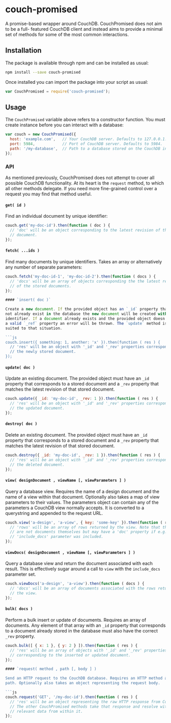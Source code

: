 # couch-promised

A promise-based wrapper around CouchDB. CouchPromised does not aim to be a full-
featured CouchDB client and instead aims to provide a minimal set of methods for
some of the most common interactions.

## Installation

The package is available through npm and can be installed as usual:

```sh
npm install --save couch-promised
```

Once installed you can import the package into your script as usual:

```js
var CouchPromised = require('couch-promised');
```

## Usage

The `CouchPromised` variable above refers to a constructor function. You must
create instance before you can interact with a database:

```js
var couch = new CouchPromised({
  host: 'example.com',   // Your CouchDB server. Defaults to 127.0.0.1.
  port: 5984,            // Port of CouchDB server. Defaults to 5984.
  path: '/my-database',  // Path to a database stored on the CouchDB instance.
});
```

### API

As mentioned previously, CouchPromised does not attempt to cover all possible
CouchDB functionality. At its heart is the `request` method, to which all other
methods delegate. If you need more fine-grained control over a request you may
find that method useful.

#### `get( id )`

Find an individual document by unique identifier:

```js
couch.get('my-doc-id').then(function ( doc ) {
  // 'doc' will be an object corresponding to the latest revision of the stored
  // document.
});
```

#### `fetch( ...ids )`

Find many documents by unique identifiers. Takes an array or alternatively any
number of separate parameters:

```js
couch.fetch('my-doc-id-1', 'my-doc-id-2').then(function ( docs ) {
  // 'docs' will be an array of objects corresponding the the latest revisions
  // of the stored documents.
});

#### `insert( doc )`

Create a new document. If the provided object has an `_id` property that does
not already exist in the database the new document will be created with that
identifier. If a document already exists and the provided object doesn't have
a valid `_ref` property an error will be thrown. The `update` method is better
suited to that situation.

```js
couch.insert({ something: 1, another: 'x' }).then(function ( res ) {
  // 'res' will be an object with '_id' and '_rev' properties corresponding to
  // the newly stored document.
});
```

#### `update( doc )`

Update an existing document. The provided object must have an `_id` property
that corresponds to a stored document and a `_rev` property that matches the
latest revision of that stored document.

```js
couch.update({ _id: 'my-doc-id', _rev: 1 }).then(function ( res ) {
  // 'res' will be an object with '_id' and '_rev' properties corresponding to
  // the updated document.
});
```

#### `destroy( doc )`

Delete an existing document. The provided object must have an `_id` property
that corresponds to a stored document and a `_rev` property that matches the
latest revision of that stored document.

```js
couch.destroy({ _id: 'my-doc-id', _rev: 1 }).then(function ( res ) {
  // 'res' will be an object with '_id' and '_rev' properties corresponding to
  // the deleted document.
});
```

#### `view( designDocument , viewName [, viewParameters ] )`

Query a database view. Requires the name of a design document and the name of a
view within that document. Optionally also takes a map of view parameters to
their values. The parameters object can contain any of the parameters a CouchDB
view normally accepts. It is converted to a querystring and appended to the
request URL.

```js
couch.view('a-design', 'a-view', { key: 'some-key' }).then(function ( rows ) {
  // 'rows' will be an array of rows returned by the view. Note that the rows
  // are not documents themselves but may have a 'doc' property if e.g. the
  // 'include_docs' parameter was included.
});
```

#### `viewDocs( designDocument , viewName [, viewParameters ] )`

Query a database view and return the document associated with each result. This
is effectively sugar around a call to `view` with the `include_docs` parameter
set.

```js
couch.viewDocs('a-design', 'a-view').then(function ( docs ) {
  // 'docs' will be an array of documents associated with the rows returned by
  // the view.
});
```

#### `bulk( docs )`

Perform a bulk insert or update of documents. Requires an array of documents.
Any element of that array with an `_id` property that corresponds to a document
already stored in the database must also have the correct `_rev` property.

```js
couch.bulk([ { x: 1 }, { y: 2 } ]).then(function ( res ) {
  // 'res' will be an array of objects with '_id' and '_rev' properties
  // corresponding to the inserted or updated document.
});

#### `request( method , path [, body ] )

Send an HTTP request to the CouchDB database. Requires an HTTP method and a URL
path. Optionally also takes an object representing the request body.

```js
couch.request('GET', '/my-doc-id').then(function ( res ) {
  // 'res' will be an object representing the raw HTTP response from CouchDB.
  // The other CouchPromised methods take that response and resolve with the
  // relevant data from within it.
});
